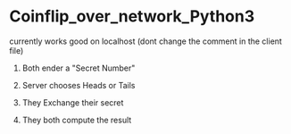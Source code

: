 # Coinflip_over_network_Python3

currently works good on localhost
(dont change the comment in the client file)


1. Both ender a "Secret Number"  

2. Server chooses Heads or Tails

3. They Exchange their secret

4. They both compute the result
